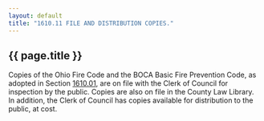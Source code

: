 ```yaml
---
layout: default 
title: "1610.11 FILE AND DISTRIBUTION COPIES."
---
```


{{ page.title }}
----------------

Copies of the Ohio Fire Code and the BOCA Basic Fire Prevention Code, as
adopted in Section [1610.01](5a38bc94.html), are on file with the Clerk
of Council for inspection by the public. Copies are also on file in the
County Law Library. In addition, the Clerk of Council has copies
available for distribution to the public, at cost.

